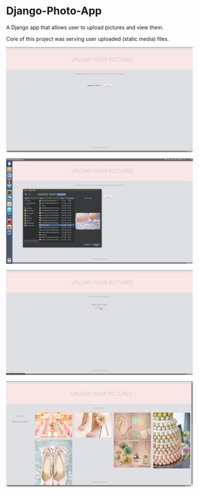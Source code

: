 Django-Photo-App
================

A Django app that allows user to upload pictures and view them. 

Core of this project was serving user uploaded (static media) files.

![The upload/home page](screenshots/PhotoApp1_uploadPage.png)

![The upload/home page](screenshots/PhotoApp2_selectingPic.png)

![The upload/home page](screenshots/PhotoApp6_ChooseViewGallery.png)

![The upload/home page](screenshots/PhotoApp7_Gallery.png)


